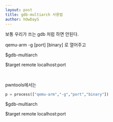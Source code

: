 ```yaml
---
layout: post
title: gdb-multiarch 사용법 
author: hOwDayS
---
```




보통 우리가 쓰는 gdb 처럼 하면 안된다.

qemu-arm -g \[port] \[binary] 로 열어주고

$gdb-multiarch

$target remote localhost:port

<br>

pwntools에서는

```python
p = process(["qemu-arm","-g","port","binary"])
```

$gdb-multiarch

$target remote localhost:port

